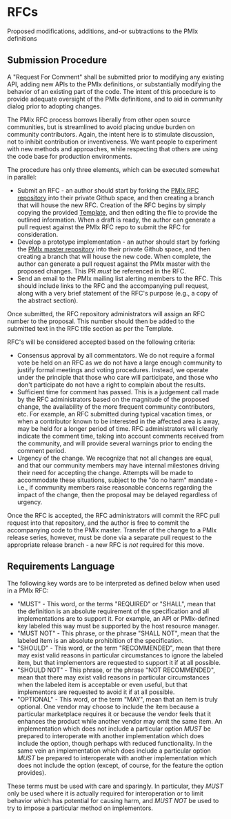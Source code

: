 # RFCs
Proposed modifications, additions, and-or subtractions to the PMIx definitions

## Submission Procedure
A "Request For Comment" shall be submitted prior to modifying any existing API, adding new APIs to the PMIx definitions, or substantially modifying the behavior of an existing part of the code. The intent of this procedure is to provide adequate oversight of the PMIx definitions, and to aid in community dialog prior to adopting changes.

The PMIx RFC process borrows liberally from other open source communities, but is streamlined to avoid placing undue burden on community contributors. Again, the intent here is to stimulate discussion, not to inhibit contribution or inventiveness. We want people to experiment with new methods and approaches, while respecting that others are using the code base for production environments.

The procedure has only three elements, which can be executed somewhat in parallel:

* Submit an RFC - an author should start by forking the [PMIx RFC
  repository](https://github.com/pmix/RFCs) into their private Github space, and then creating a branch that will house the new RFC. Creation of the RFC begins by simply copying the provided [Template](https://github.com/pmix/RFCs/tree/master/Template.md), and then editing the file to provide the outlined information. When a draft is ready, the author can generate a pull request against the PMIx RFC repo to submit the RFC for consideration.
* Develop a prototype implementation - an author should start by forking
  the [PMIx master repository](https://github.com/pmix/master) into their private Github space, and then creating a branch that will house the new code. When complete, the author can generate a pull request against the PMIx master with the proposed changes. This PR _must_ be referenced in the RFC.
* Send an email to the PMIx mailing list alerting members to the RFC. This
  should include links to the RFC and the accompanying pull request, along with a very brief statement of the RFC's purpose (e.g., a copy of the abstract section).

Once submitted, the RFC repository administrators will assign an RFC number to the proposal. This number should then be added to the submitted text in the RFC title section as per the Template.

RFC's will be considered accepted based on the following criteria:

* Consensus approval by all commentators. We do not require a formal vote be
  held on an RFC as we do not have a large enough community to justify formal meetings and voting procedures. Instead, we operate under the principle that those who care will participate, and those who don't participate do not have a right to complain about the results.
* Sufficient time for comment has passed. This is a judgement call made by the
  RFC administrators based on the magnitude of the proposed change, the availability of the more frequent community contributors, etc. For example, an RFC submitted during typical vacation times, or when a contributor known to be interested in the affected area is away, may be held for a longer period of time. RFC administrators will clearly indicate the comment time, taking into account comments received from the community, and will provide several warnings prior to ending the comment period.
* Urgency of the change. We recognize that not all changes are equal, and that
  our community members may have internal milestones driving their need for accepting the change. Attempts will be made to accommodate these situations, subject to the "do no harm" mandate - i.e., if community members raise reasonable concerns regarding the impact of the change, then the proposal may be delayed regardless of urgency.

Once the RFC is accepted, the RFC administrators will commit the RFC pull request into that repository, and the author is free to commit the accompanying code to the PMIx master. Transfer of the change to a PMIx release series, however, must be done via a separate pull request to the appropriate release branch - a new RFC is _not_ required for this move.

## Requirements Language
The following key words are to be interpreted as defined below when used in a PMIx RFC:

* "MUST" - This word, or the terms "REQUIRED" or "SHALL", mean that the
   definition is an absolute requirement of the specification and all implementations are to support it. For example, an API or PMIx-defined key labeled this way must be supported by the host resource manager.
* "MUST NOT" - This phrase, or the phrase "SHALL NOT", mean that the
   labeled item is an absolute prohibition of the specification.
* "SHOULD" - This word, or the term "RECOMMENDED", mean that there
   may exist valid reasons in particular circumstances to ignore the labeled item, but that implementors are requested to support it if at all possible.
* "SHOULD NOT" - This phrase, or the phrase "NOT RECOMMENDED", mean that
   there may exist valid reasons in particular circumstances when the
   labeled item is acceptable or even useful, but that implementors are requested to avoid it if at all possible.
* "OPTIONAL" - This word, or the term "MAY", mean that an item is
   truly optional.  One vendor may choose to include the item because a
   particular marketplace requires it or because the vendor feels that
   it enhances the product while another vendor may omit the same item.
   An implementation which does not include a particular option _MUST_ be
   prepared to interoperate with another implementation which does
   include the option, though perhaps with reduced functionality. In the
   same vein an implementation which does include a particular option
   _MUST_ be prepared to interoperate with another implementation which
   does not include the option (except, of course, for the feature the
   option provides).

These terms must be used with care and sparingly.  In particular, they _MUST_ only be used where it is actually required for interoperation or to limit behavior which has potential for causing harm, and _MUST NOT_ be used to try to impose a particular method on implementors.

